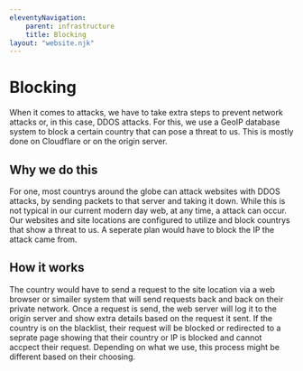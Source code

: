 ```yaml
---
eleventyNavigation:
    parent: infrastructure
    title: Blocking
layout: "website.njk"
---
```


# Blocking
When it comes to attacks, we have to take extra steps to prevent network attacks or, in this case, DDOS attacks. For this, we use a GeoIP database system to block a certain country that can pose a threat to us. This is mostly done on Cloudflare or on the origin server.

## Why we do this
For one, most countrys around the globe can attack websites with DDOS attacks, by sending packets to that server and taking it down. While this is not typical in our current modern day web, at any time, a attack can occur. Our websites and site locations are configured to utilize and block countrys that show a threat to us. A seperate plan would have to block the IP the attack came from.

## How it works
The country would have to send a request to the site location via a web browser or simailer system that will send requests back and back on their private network. Once a request is send, the web server will log it to the origin server and show extra details based on the request it sent. If the country is on the blacklist, their request will be blocked or redirected to a seprate page showing that their country or IP is blocked and cannot accpect their request. Depending on what we use, this process might be different based on their choosing.